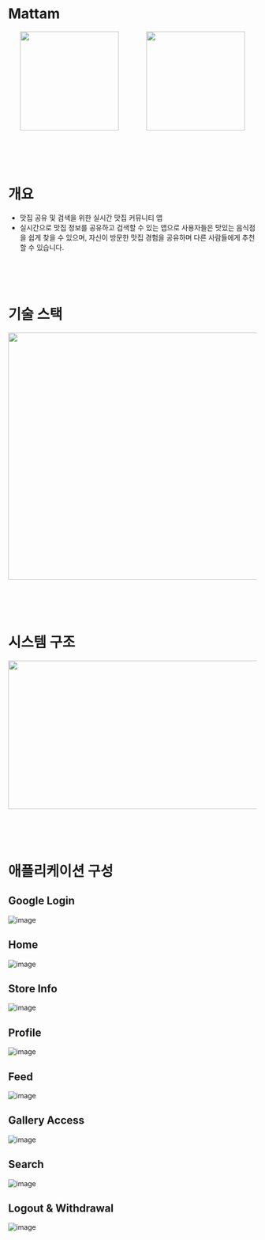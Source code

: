 # Mattam

<div align="center">
<img src="https://github.com/dong-Hyeok/Mattam/assets/66107343/6a7a10d6-8e52-49ff-83d1-a975af8a57eb"  width="200" height="200"/>
&nbsp;&nbsp;&nbsp;&nbsp;&nbsp;&nbsp;&nbsp;&nbsp;&nbsp;&nbsp;&nbsp;&nbsp;
<img src="https://github.com/dong-Hyeok/Mattam/assets/66107343/a5c1eecf-b6ca-4125-a252-8315b70698b4"  width="200" height="200"/>
</div>


</br></br></br>

# 개요
- 맛집 공유 및 검색을 위한 실시간 맛집 커뮤니티 앱
- 실시간으로 맛집 정보를 공유하고 검색할 수 있는 앱으로 사용자들은 맛있는 음식점을 쉽게 찾을 수 있으며, 자신이 방문한 맛집 경험을 공유하며 다른 사람들에게 추천할 수 있습니다.

</br></br></br>

# 기술 스택
<div align="center">
<img src="https://github.com/dong-Hyeok/Mattam/assets/66107343/9ba0cdd8-f235-491f-893c-600c36427638"  width="1000" height="500"/>
</div>


</br></br></br>

# 시스템 구조
<div align="center">
<img src="https://github.com/dong-Hyeok/Mattam/assets/66107343/0528f799-52b5-4461-891e-dbef2db5c8db"  width="800" height="300"/>
</div>


</br></br></br>

# 애플리케이션 구성

## Google Login
![image](https://github.com/dong-Hyeok/Mattam/assets/66107343/3ec79d92-6303-42d6-907b-a003135c6a90)

## Home
![image](https://github.com/dong-Hyeok/Mattam/assets/66107343/55ab4ee0-9712-4031-b62a-20a8a242fb1b)

## Store Info
![image](https://github.com/dong-Hyeok/Mattam/assets/66107343/ecfd0ee0-e14c-4e2e-a39d-8bdad18dc980)

## Profile
![image](https://github.com/dong-Hyeok/Mattam/assets/66107343/5712e050-89aa-4943-b747-3ed86bb6c5b3)

## Feed
![image](https://github.com/dong-Hyeok/Mattam/assets/66107343/18e37781-751e-49e1-8fa0-6b0cdcf0bc73)

## Gallery Access
![image](https://github.com/dong-Hyeok/Mattam/assets/66107343/bca33205-332e-4a96-857b-a74322bddafb)

## Search
![image](https://github.com/dong-Hyeok/Mattam/assets/66107343/dd2b7a80-f158-4bbb-8c51-cdf0e711dca4)

## Logout & Withdrawal
![image](https://github.com/dong-Hyeok/Mattam/assets/66107343/d919acd2-9ac1-4806-88d3-c5cc2da2ab23)



